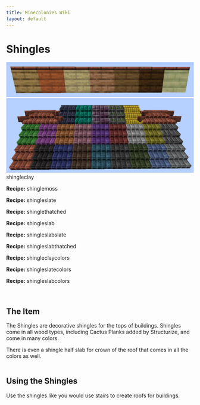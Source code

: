 ```yaml
---
title: Minecolonies Wiki
layout: default
---
```

# Shingles

<div class="infobox box text-center">
    <img src="../../assets/images/deco/shingles_back.png" alt="Shingle Woods" />
    <img src="../../assets/images/deco/shingles_colors.png" alt="Shingle colors" />
    <recipe>shingleclay</recipe>
    <p><strong>Recipe:</strong>
    <recipe>shinglemoss</recipe>
    <p><strong>Recipe:</strong> 
    <recipe>shingleslate</recipe>
    <p><strong>Recipe:</strong>
    <recipe>shinglethatched</recipe>
    <p><strong>Recipe:</strong>
    <recipe>shingleslab</recipe>
    <p><strong>Recipe:</strong>
    <recipe>shingleslabslate</recipe>
    <p><strong>Recipe:</strong>
    <recipe>shingleslabthatched</recipe>
    <p><strong>Recipe:</strong> 
    <recipe>shingleclaycolors</recipe>
    <p><strong>Recipe:</strong> 
    <recipe>shingleslatecolors</recipe>
    <p><strong>Recipe:</strong> 
    <recipe>shingleslabcolors</recipe>
</div>
<br>


## The Item
The Shingles are decorative shingles for the tops of buildings. Shingles come in all wood types, including Cactus Planks added by Structurize, and come in many colors. 

There is even a shingle half slab for crown of the roof that comes in all the colors as well.   
<br>

## Using the Shingles

Use the shingles like you would use stairs to create roofs for buildings.
